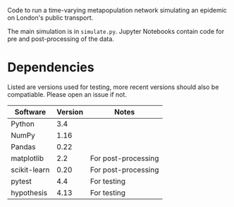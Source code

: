 Code to run a time-varying metapopulation network simulating an epidemic on London's public transport.

The main simulation is in `simulate.py`. Jupyter Notebooks contain code for pre and post-processing of the data.

Dependencies
=============
Listed are versions used for testing, more recent versions should also be compatiable. Please open an issue if not.

| Software | Version | Notes |
-----------|---------|-------|
| Python   | 3.4     | |
| NumPy    | 1.16    | |
| Pandas   | 0.22 | |
| matplotlib | 2.2 | For post-processing |
| scikit-learn | 0.20 | For post-processing |
| pytest | 4.4 | For testing |
| hypothesis | 4.13 | For testing|
